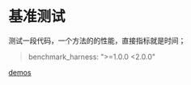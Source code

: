 # 基准测试
测试一段代码，一个方法的的性能，直接指标就是时间；

> benchmark_harness: ">=1.0.0 <2.0.0" 

[demos](./harness_test.dart)
